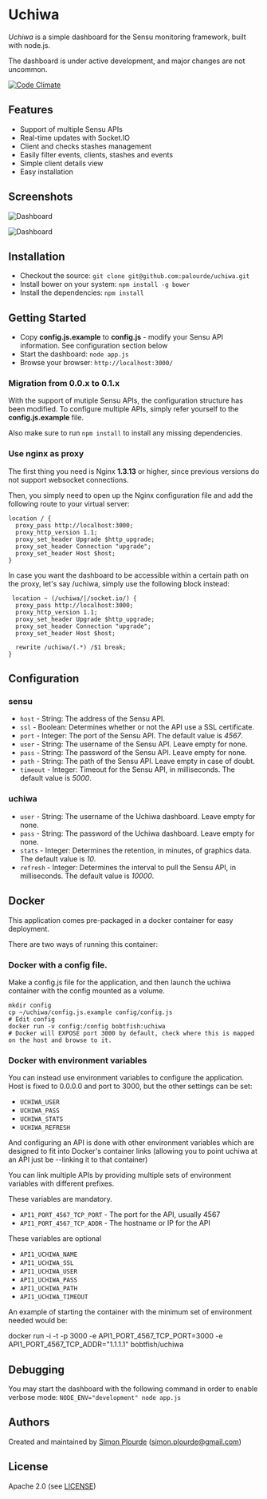 # Uchiwa

*Uchiwa* is a simple dashboard for the Sensu monitoring framework, built with node.js.

The dashboard is under active development, and major changes are not uncommon.

[![Code Climate](https://codeclimate.com/github/palourde/uchiwa.png)](https://codeclimate.com/github/palourde/uchiwa)

## Features

* Support of multiple Sensu APIs
* Real-time updates with Socket.IO
* Client and checks stashes management
* Easily filter events, clients, stashes and events
* Simple client details view
* Easy installation

## Screenshots

![Dashboard](http://palourde.github.io/images/uchiwa-dashboard.png)

![Dashboard](http://palourde.github.io/images/uchiwa-client.png)

## Installation

* Checkout the source: `git clone git@github.com:palourde/uchiwa.git`
* Install bower on your system: `npm install -g bower` 
* Install the dependencies: `npm install`

## Getting Started

* Copy **config.js.example** to **config.js** - modify your Sensu API information. See configuration section below
* Start the dashboard: `node app.js`
* Browse your browser: `http://localhost:3000/`

### Migration from 0.0.x to 0.1.x

With the support of mutiple Sensu APIs, the configuration structure has been modified. To configure multiple APIs, simply refer yourself to the **config.js.example** file.

Also make sure to run `npm install` to install any missing dependencies.

### Use nginx as proxy

The first thing you need is Nginx **1.3.13** or higher, since previous versions do not support websocket connections.

Then, you simply need to open up the Nginx configuration file and add the following route to your virtual server:
```
location / {
  proxy_pass http://localhost:3000;
  proxy_http_version 1.1;
  proxy_set_header Upgrade $http_upgrade;
  proxy_set_header Connection "upgrade";
  proxy_set_header Host $host;
}
```

In case you want the dashboard to be accessible within a certain path on the proxy, let's say /uchiwa, simply use the following block instead:
```
 location ~ (/uchiwa/|/socket.io/) {
  proxy_pass http://localhost:3000;
  proxy_http_version 1.1;
  proxy_set_header Upgrade $http_upgrade;
  proxy_set_header Connection "upgrade";
  proxy_set_header Host $host;

  rewrite /uchiwa/(.*) /$1 break;
}
```

## Configuration
### sensu
- `host` - String: The address of the Sensu API.
- `ssl` - Boolean: Determines whether or not the API use a SSL certificate.
- `port` - Integer: The port of the Sensu API. The default value is *4567*.
- `user` - String: The username of the Sensu API. Leave empty for none.
- `pass` - String: The password of the Sensu API. Leave empty for none.
- `path` - String: The path of the Sensu API. Leave empty in case of doubt.
- `timeout` - Integer: Timeout for the Sensu API, in milliseconds. The default value is *5000*.

### uchiwa
- `user` - String: The username of the Uchiwa dashboard. Leave empty for none.
- `pass` - String: The password of the Uchiwa dashboard. Leave empty for none.
- `stats` - Integer: Determines the retention, in minutes, of graphics data. The default value is *10*.
- `refresh` - Integer: Determines the interval to pull the Sensu API, in milliseconds. The default value is *10000*.

## Docker

This application comes pre-packaged in a docker container for easy deployment.

There are two ways of running this container:

### Docker with a config file.

Make a config.js file for the application, and then launch the uchiwa container with the config mounted as a volume.

    mkdir config
    cp ~/uchiwa/config.js.example config/config.js
    # Edit config
    docker run -v config:/config bobtfish:uchiwa
    # Docker will EXPOSE port 3000 by default, check where this is mapped on the host and browse to it.

### Docker with environment variables

You can instead use environment variables to configure the application. Host is fixed to 0.0.0.0 and port to 3000,
but the other settings can be set:

- `UCHIWA_USER`
- `UCHIWA_PASS`
- `UCHIWA_STATS`
- `UCHIWA_REFRESH`

And configuring an API is done with other environment variables which are designed to fit into Docker's
container links (allowing you to point uchiwa at an API just be --linking it to that container)

You can link multiple APIs by providing multiple sets of environment variables with different prefixes.

These variables are mandatory.

- `API1_PORT_4567_TCP_PORT` - The port for the API, usually 4567
- `API1_PORT_4567_TCP_ADDR` - The hostname or IP for the API

These variables are optional

- `API1_UCHIWA_NAME`
- `API1_UCHIWA_SSL`
- `API1_UCHIWA_USER`
- `API1_UCHIWA_PASS`
- `API1_UCHIWA_PATH`
- `API1_UCHIWA_TIMEOUT`

An example of starting the container with the minimum set of environment needed would be:

  docker run -i -t -p 3000 -e API1_PORT_4567_TCP_PORT=3000 -e API1_PORT_4567_TCP_ADDR="1.1.1.1" bobtfish/uchiwa

## Debugging
You may start the dashboard with the following command in order to enable verbose mode: `NODE_ENV="development" node app.js`

## Authors
Created and maintained by [Simon Plourde][author] (<simon.plourde@gmail.com>)

## License
Apache 2.0 (see [LICENSE][license])

[author]:                 https://github.com/palourde
[license]:                https://github.com/palourde/uchiwa/blob/master/LICENSE
